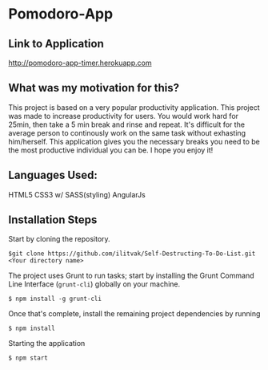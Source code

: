 Pomodoro-App
=================
Link to Application
-------------------
http://pomodoro-app-timer.herokuapp.com 

What was my motivation for this? 
-------------------
This project is based on a very popular productivity application. This project was made to increase productivity for users. You would work hard for 25min, then take a 5 min break and rinse and repeat. It's difficult for the average person to continously work on the same task without exhasting him/herself. This application gives you the necessary breaks you need to be the most productive individual you can be. I hope you enjoy it! 

Languages Used:
-----------------
HTML5
CSS3 w/ SASS(styling)
AngularJs

Installation Steps
-----------------

Start by cloning the repository.
```
$git clone https://github.com/ilitvak/Self-Destructing-To-Do-List.git <Your directory name>
```

The project uses Grunt to run tasks; start by installing the Grunt Command Line Interface (`grunt-cli`) globally on your machine.

```
$ npm install -g grunt-cli
```
Once that's complete, install the remaining project dependencies by running

```
$ npm install
```

Starting the application
```
$ npm start
```

